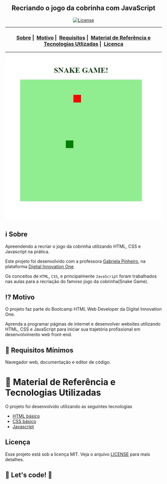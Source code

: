 <h2 align="center">Recriando o jogo da cobrinha com JavaScript</h2>

<p align="center">
  <a href="LICENSE">
    <img alt="License" src="https://img.shields.io/badge/license-MIT-%23F8952D">    
  </a>
</p>

---

<h3 align="center">
    <a href="#information_source-sobre">Sobre</a>&nbsp;|&nbsp;
  <a href="#interrobang-motivo">Motivo</a>&nbsp;|&nbsp;
  <a href="#seedling-requisitos-mínimos">Requisitos</a>&nbsp;|&nbsp;
  <a href="#rocket-tecnologias-utilizadas">Material de Referência e Tecnologias Utlizadas</a>&nbsp;|&nbsp;
  <a href="#licença">Licença</a>
</h3>

---

<p align="center">
  <img src="./img/jogo-da-cobrinha.jpg" max-width="800">
</p>

## :information_source: Sobre

Apreendendo a recriar o jogo da cobrinha utilizando HTML, CSS e Javascript na prática.

Este projeto foi desenvolvido com a professora  [Gabriela Pinheiro](https://github.com/SpruceGabriela), na plataforma [Digital Innovation One](https://web.dio.me/).

Os conceitos de `HTML`, `CSS`, e principalmente `JavaScript` foram trabalhados nas aulas para a recriação do famoso jogo da cobrinha(Snake Game).

## :interrobang: Motivo

O projeto faz parte do Bootcamp HTML Web Developer da Digital Innovation One.

Aprenda a programar páginas de internet e desenvolver websites utilizando HTML, CSS e JavaScript para iniciar sua trajetória profissional em desenvolvimento web front-end.

## :seedling: Requisitos Mínimos

Navegador web, documentação e editor de código.

# :rocket: Material de Referência e Tecnologias Utilizadas

O projeto foi desenvolvido utilizando as seguintes tecnologias

- [HTML básico](https://www.w3schools.com/html/)
- [CSS básico](https://developer.mozilla.org/pt-BR/docs/Web/CSS)
- [Javascript](https://developer.mozilla.org/pt-BR/docs/Web/JavaScript)

## Licença

Esse projeto está sob a licença MIT. Veja o arquivo [LICENSE](LICENSE) para mais detalhes.

## 🚀 Let's code! 🚀
